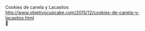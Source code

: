 Cookies de canela y Lacasitos	http://www.objetivocupcake.com/2015/12/cookies-de-canela-y-lacasitos.html	
਍